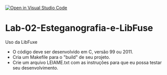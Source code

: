 [![Open in Visual Studio Code](https://classroom.github.com/assets/open-in-vscode-c66648af7eb3fe8bc4f294546bfd86ef473780cde1dea487d3c4ff354943c9ae.svg)](https://classroom.github.com/online_ide?assignment_repo_id=9024888&assignment_repo_type=AssignmentRepo)
# Lab-02-Esteganografia-e-LibFuse
Uso da LibFuxe

- O código deve ser desenvolvido em C, versão 99 ou 2011.
- Cria um Makefile para o "build" de seu projeto.
- Crie um arquivo LEIAME.txt com as instruções para que eu possa testar seu desenvolvimento.
